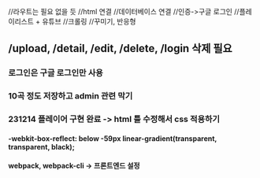 //라우트는 필요 없을 듯
//html 연결
//데이터베이스 연결
//인증->구글 로그인
//플레이리스트 + 유튜브
//크롤링
//꾸미기, 반응형

## /upload, /detail, /edit, /delete, /login 삭제 필요

### 로그인은 구글 로그인만 사용

### 10곡 정도 저장하고 admin 관련 막기

### 231214 플레이어 구현 완료 -> html 틀 수정해서 css 적용하기

#### -webkit-box-reflect: below -59px linear-gradient(transparent, transparent, black);

#### webpack, webpack-cli -> 프론트엔드 설정
